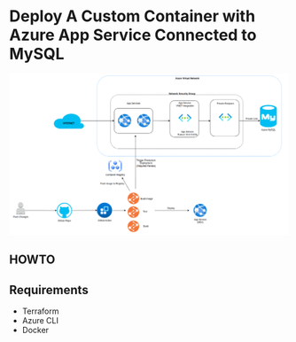 # Deploy A Custom Container with Azure App Service Connected to MySQL

![alt text](https://github.com/ewoh7nix/dci-central/blob/master/dci-central-appservices-with-mysql.png)

## HOWTO

## Requirements
- Terraform
- Azure CLI
- Docker




